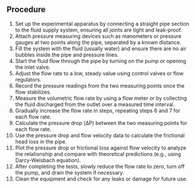 <h2>Procedure</h2>
<ol>
  <li>Set up the experimental apparatus by connecting a straight pipe section to the fluid supply system, ensuring all joints are tight and leak-proof.</li>
  <li>Attach pressure measuring devices such as manometers or pressure gauges at two points along the pipe, separated by a known distance.</li>
  <li>Fill the system with the fluid (usually water) and ensure there are no air bubbles inside the pipe and pressure lines.</li>
  <li>Start the fluid flow through the pipe by turning on the pump or opening the inlet valve.</li>
  <li>Adjust the flow rate to a low, steady value using control valves or flow regulators.</li>
  <li>Record the pressure readings from the two measuring points once the flow stabilizes.</li>
  <li>Measure the volumetric flow rate by using a flow meter or by collecting the fluid discharged from the outlet over a measured time interval.</li>
  <li>Gradually increase the flow rate in steps, repeating steps 6 and 7 for each flow rate.</li>
  <li>Calculate the pressure drop (ΔP) between the two measuring points for each flow rate.</li>
  <li>Use the pressure drop and flow velocity data to calculate the frictional head loss in the pipe.</li>
  <li>Plot the pressure drop or frictional loss against flow velocity to analyze the relationship and compare with theoretical predictions (e.g., using Darcy-Weisbach equation).</li>
  <li>After completing the tests, slowly reduce the flow rate to zero, turn off the pump, and drain the system if necessary.</li>
  <li>Clean the equipment and check for any leaks or damage for future use.</li>
</ol>
